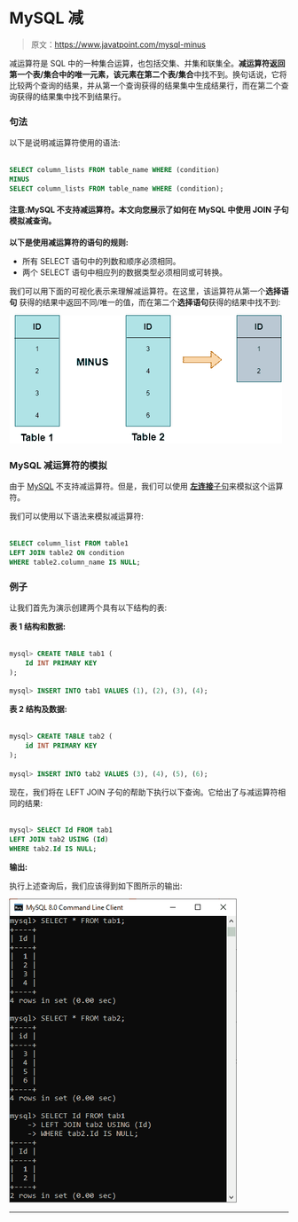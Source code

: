 # MySQL 减

> 原文：<https://www.javatpoint.com/mysql-minus>

减运算符是 SQL 中的一种集合运算，也包括交集、并集和联集全。**减运算符返回第一个表/集合中的唯一元素，该元素在第二个表/集合**中找不到。换句话说，它将比较两个查询的结果，并从第一个查询获得的结果集中生成结果行，而在第二个查询获得的结果集中找不到结果行。

### 句法

以下是说明减运算符使用的语法:

```sql

SELECT column_lists FROM table_name WHERE (condition)
MINUS
SELECT column_lists FROM table_name WHERE (condition); 

```

#### 注意:MySQL 不支持减运算符。本文向您展示了如何在 MySQL 中使用 JOIN 子句模拟减查询。

**以下是使用减运算符的语句的规则:**

*   所有 SELECT 语句中的列数和顺序必须相同。
*   两个 SELECT 语句中相应列的数据类型必须相同或可转换。

我们可以用下面的可视化表示来理解减运算符。在这里，该运算符从第一个**选择语句** 获得的结果中返回不同/唯一的值，而在第二个**选择语句**获得的结果中找不到:

![MySQL MINUS](img/09db8b66e533ca983228352e78a19061.png)

### MySQL 减运算符的模拟

由于 [MySQL](https://www.javatpoint.com/mysql-tutorial) 不支持减运算符。但是，我们可以使用 [**左连接**子句](https://www.javatpoint.com/mysql-left-join)来模拟这个运算符。

我们可以使用以下语法来模拟减运算符:

```sql

SELECT column_list FROM table1
LEFT JOIN table2 ON condition
WHERE table2.column_name IS NULL;

```

### 例子

让我们首先为演示创建两个具有以下结构的表:

**表 1 结构和数据:**

```sql

mysql> CREATE TABLE tab1 (
    Id INT PRIMARY KEY
);

mysql> INSERT INTO tab1 VALUES (1), (2), (3), (4);

```

**表 2 结构及数据:**

```sql

mysql> CREATE TABLE tab2 (
    id INT PRIMARY KEY
);

mysql> INSERT INTO tab2 VALUES (3), (4), (5), (6);

```

现在，我们将在 LEFT JOIN 子句的帮助下执行以下查询。它给出了与减运算符相同的结果:

```sql

mysql> SELECT Id FROM tab1
LEFT JOIN tab2 USING (Id)
WHERE tab2.Id IS NULL;

```

**输出:**

执行上述查询后，我们应该得到如下图所示的输出:

![MySQL MINUS](img/62ee229d0a4ad99eedf4ca162e86788a.png)

* * *